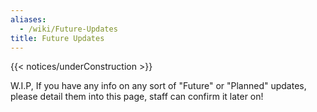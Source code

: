 ```yaml
---
aliases:
  - /wiki/Future-Updates
title: Future Updates
---
```


{{< notices/underConstruction >}}

W.I.P, If you have any info on any sort of "Future" or "Planned" updates, please detail them into this page, staff can confirm it later on!
